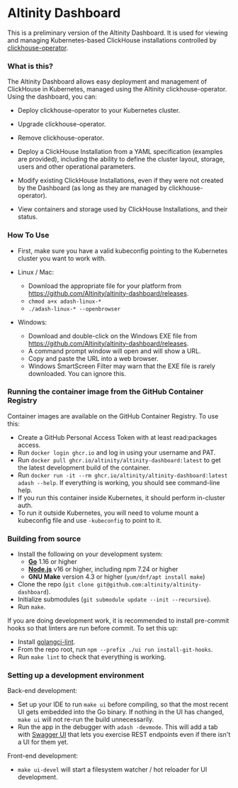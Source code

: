 # Altinity Dashboard

This is a preliminary version of the Altinity Dashboard.  It is used for viewing and managing Kubernetes-based ClickHouse installations controlled by [clickhouse-operator](https://github.com/altinity/clickhouse-operator).

### What is this?

The Altinity Dashboard allows easy deployment and management of ClickHouse in Kubernetes, managed using the Altinity clickhouse-operator.  Using the dashboard, you can:

* Deploy clickhouse-operator to your Kubernetes cluster.
* Upgrade clickhouse-operator.
* Remove clickhouse-operator.

* Deploy a ClickHouse Installation from a YAML specification (examples are provided), including the ability to define the cluster layout, storage, users and other operational parameters.
* Modify existing ClickHouse Installations, even if they were not created by the Dashboard (as long as they are managed by clickhouse-operator).

* View containers and storage used by ClickHouse Installations, and their status.

### How To Use

* First, make sure you have a valid kubeconfig pointing to the Kubernetes cluster you want to work with.

* Linux / Mac:
  * Download the appropriate file for your platform from https://github.com/Altinity/altinity-dashboard/releases.
  * `chmod a+x adash-linux-*`
  * `./adash-linux-* --openbrowser`

* Windows:
  * Download and double-click on the Windows EXE file from https://github.com/Altinity/altinity-dashboard/releases.
  * A command prompt window will open and will show a URL.
  * Copy and paste the URL into a web browser.
  * Windows SmartScreen Filter may warn that the EXE file is rarely downloaded.  You can ignore this.

### Running the container image from the GitHub Container Registry

Container images are available on the GitHub Container Registry.  To use this:

* Create a GitHub Personal Access Token with at least read:packages access.
* Run `docker login ghcr.io` and log in using your username and PAT.
* Run `docker pull ghcr.io/altinity/altinity-dashboard:latest` to get the latest development build of the container.
* Run `docker run -it --rm ghcr.io/altinity/altinity-dashboard:latest adash --help`.  If everything is working, you should see command-line help.
* If you run this container inside Kubernetes, it should perform in-cluster auth.
* To run it outside Kubernetes, you will need to volume mount a kubeconfig file and use `-kubeconfig` to point to it.

### Building from source

* Install the following on your development system:
  * [**Go**](https://golang.org/doc/install) 1.16 or higher
  * [**Node.js**](https://nodejs.org/en/download/) v16 or higher, including npm 7.24 or higher
  * **GNU Make** version 4.3 or higher (`yum/dnf/apt install make`)
* Clone the repo (`git clone git@github.com:altinity/altinity-dashboard`).
* Initialize submodules (`git submodule update --init --recursive`).
* Run `make`.

If you are doing development work, it is recommended to install pre-commit hooks so that linters are run before commit.  To set this up:

* Install [golangci-lint](https://github.com/golangci/golangci-lint#readme).
* From the repo root, run `npm --prefix ./ui run install-git-hooks`.
* Run `make lint` to check that everything is working.

### Setting up a development environment

Back-end development:

* Set up your IDE to run `make ui` before compiling, so that the most recent UI gets embedded into the Go binary.  If nothing in the UI has changed, `make ui` will not re-run the build unnecessarily.
* Run the app in the debugger with `adash -devmode`.  This will add a tab with [Swagger UI](https://swagger.io/tools/swagger-ui/) that lets you exercise REST endpoints even if there isn't a UI for them yet.

Front-end development:

* `make ui-devel` will start a filesystem watcher / hot reloader for UI development.

